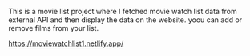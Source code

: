 This is a movie list project where I fetched movie watch list data from          
external API and then display the data on the website. yoou can add or remove films from your list.                                                                                                                                                             
 
https://moviewatchlist1.netlify.app/    
